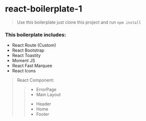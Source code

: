 # react-boilerplate-1

> Use this boilerplate just clone this project and run `npm install`

### This boilerplate includes:

* React Route (Custom)
* React Bootstrap
* React Toastity
* Moment JS
* React Fast Marquee
* React Icons

> React Component:
>> - ErrorPage
>> - Main Layout
>> + Header
>> + Home
>> + Footer

